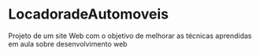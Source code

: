 # LocadoradeAutomoveis
Projeto de um site Web com o objetivo de melhorar as técnicas aprendidas em aula sobre desenvolvimento web 
